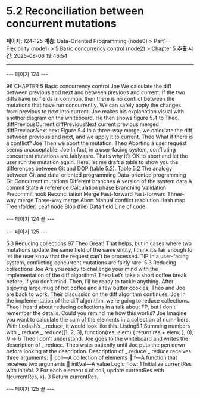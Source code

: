 # 5.2 Reconciliation between concurrent mutations

**페이지**: 124-125
**계층**: Data-Oriented Programming (node0) > Part1—Flexibility (node1) > 5 Basic concurrency control (node2) > Chapter 5
**추출 시간**: 2025-08-06 19:46:54

---


--- 페이지 124 ---

96 CHAPTER 5 Basic concurrency control
Joe We calculate the diff between previous and next and between previous and
current. If the two diffs have no fields in common, then there is no conflict
between the mutations that have run concurrently. We can safely apply the
changes from previous to next into current.
Joe makes his explanation visual with another diagram on the whiteboard. He then shows
figure 5.4 to Theo.
diffPreviousCurrent diffPreviousNext
current
previous merged
diffPreviousNext
next
Figure 5.4 In a three-way merge, we calculate the diff between previous and
next, and we apply it to current.
Theo What if there is a conflict?
Joe Then we abort the mutation.
Theo Aborting a user request seems unacceptable.
Joe In fact, in a user-facing system, conflicting concurrent mutations are fairly rare.
That’s why it’s OK to abort and let the user run the mutation again. Here, let
me draft a table to show you the differences between Git and DOP (table 5.2).
Table 5.2 The analogy between Git and data-oriented programming
Data-oriented programming Git
Concurrent mutations Different branches
A version of the system data A commit
State A reference
Calculation phase Branching
Validation Precommit hook
Reconciliation Merge
Fast-forward Fast-forward
Three-way merge Three-way merge
Abort Manual conflict resolution
Hash map Tree (folder)
Leaf node Blob (file)
Data field Line of code

--- 페이지 124 끝 ---


--- 페이지 125 ---

5.3 Reducing collections 97
Theo Great! That helps, but in cases where two mutations update the same field of
the same entity, I think it’s fair enough to let the user know that the request
can’t be processed.
TIP In a user-facing system, conflicting concurrent mutations are fairly rare.
5.3 Reducing collections
Joe Are you ready to challenge your mind with the implementation of the diff
algorithm?
Theo Let’s take a short coffee break before, if you don’t mind. Then, I’ll be ready to
tackle anything.
After enjoying large mug of hot coffee and a few butter cookies, Theo and Joe are back to
work. Their discussion on the diff algorithm continues.
Joe In the implementation of the diff algorithm, we’re going to reduce collections.
Theo I heard about reducing collections in a talk about FP, but I don’t remember
the details. Could you remind me how this works?
Joe Imagine you want to calculate the sum of the elements in a collection of num-
bers. With Lodash’s _.reduce, it would look like this.
Listing5.1 Summing numbers with _.reduce
_.reduce([1, 2, 3], function(res, elem) {
return res + elem;
}, 0);
// → 6
Theo I don’t understand.
Joe goes to the whiteboard and writes the description of _.reduce. Theo waits patiently
until Joe puts the pen down before looking at the description.
Description of _.reduce
_.reduce receives three arguments:
 coll—A collection of elements
 f—A function that receives two arguments
 initVal—A value
Logic flow:
1 Initialize currentRes with initVal.
2 For each element x of coll, update currentRes with f(currentRes, x).
3 Return currentRes.

--- 페이지 125 끝 ---
